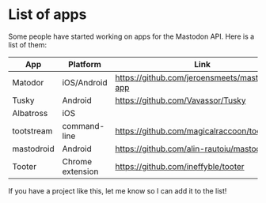 List of apps
============

Some people have started working on apps for the Mastodon API. Here is a list of them:

|App|Platform|Link|Developer(s)|
|---|--------|----|------------|
|Matodor|iOS/Android|<https://github.com/jeroensmeets/mastodon-app>|[@jeroensmeets@mastodon.social](https://mastodon.social/users/jeroensmeets)|
|Tusky|Android|<https://github.com/Vavassor/Tusky>|[@Vavassor@mastodon.social](https://mastodon.social/users/Vavassor)|
|Albatross|iOS||[@goldie_ice@mastodon.social](https://mastodon.social/users/goldie_ice)|
|tootstream|command-line|<https://github.com/magicalraccoon/tootstream>|[@Raccoon@mastodon.social](https://mastodon.social/users/Raccoon)|
|mastodroid|Android|<https://github.com/alin-rautoiu/mastodroid>||
|Tooter|Chrome extension|<https://github.com/ineffyble/tooter>|[@effy@mastodon.social](https://mastodon.social/users/effy)|

If you have a project like this, let me know so I can add it to the list!
